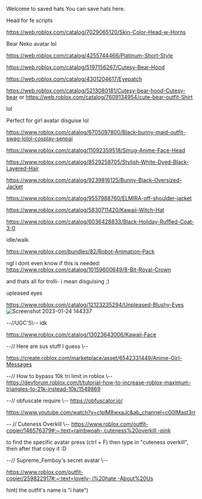 Welcome to saved hats
You can save hats here.



Head for fe scripts

https://web.roblox.com/catalog/7029065120/Skin-Color-Head-w-Horns

Bear Neko avatar lol

https://web.roblox.com/catalog/4255744466/Platinum-Short-Style

https://web.roblox.com/catalog/5197156267/Cutesy-Bear-Hood

https://web.roblox.com/catalog/4301204617/Eyepatch

https://web.roblox.com/catalog/5213080181/Cutesy-bear-hood-Cutesy-bear
 or
 https://web.roblox.com/catalog/7609134954/cute-bear-outfit-Shirt
 
 lol

Perfect for girl avatar disguise lol

https://www.roblox.com/catalog/6705097800/Black-bunny-maid-outfit-swag-lolol-cosplay-senpai

https://www.roblox.com/catalog/11092359518/Smug-Anime-Face-Head

https://www.roblox.com/catalog/8529258705/Stylish-White-Dyed-Black-Layered-Hair

https://www.roblox.com/catalog/9239816125/Bunny-Black-Oversized-Jacket

https://www.roblox.com/catalog/9557988760/ELMIRA-off-shoulder-jacket

https://www.roblox.com/catalog/5830711420/Kawaii-Witch-Hat

https://www.roblox.com/catalog/6036428833/Black-Holiday-Ruffled-Coat-3-0

idle/walk

https://www.roblox.com/bundles/82/Robot-Animation-Pack

ngl i dont even know if this is needed:
https://www.roblox.com/catalog/10159600649/8-Bit-Royal-Crown

and thats all for trolli- i mean disguising ;)

upleased eyes

https://www.roblox.com/catalog/12123235294/Unpleased-Blushy-Eyes
![Screenshot 2023-01-24 144337](https://user-images.githubusercontent.com/97831592/214228369-6342ce9c-7589-4491-ac0c-4d122457ce28.png)

--//UGC'S\\--
idk

https://www.roblox.com/catalog/13023643006/Kawaii-Face

--// Here are sus stuff I guess \\--

https://create.roblox.com/marketplace/asset/6542331449/Anime-Girl-Messages

--// How to bypass 10k tri limit in roblox \\--
https://devforum.roblox.com/t/tutorial-how-to-increase-roblox-maximum-triangles-to-21k-instead-10k/1549869

--// obfuscate require \\--
https://obfuscator.io/

https://www.youtube.com/watch?v=clplM8wxaJc&ab_channel=c00lMast3rr

-- // Cuteness Overkill \\--
https://www.roblox.com/outfit-copier/146576379#:~:text=rainbwoah-,cuteness%20overkill,-pink

to find the specific avatar press (ctrl + F)
then type in "cuteness overkill", then after that
copy it :D

--// Supreme_Femboy's secret avatar \\--

https://www.roblox.com/outfit-copier/259822917#:~:text=lovely-,i%20hate,-About%20Us

hint( the outfit's name is "i hate")
